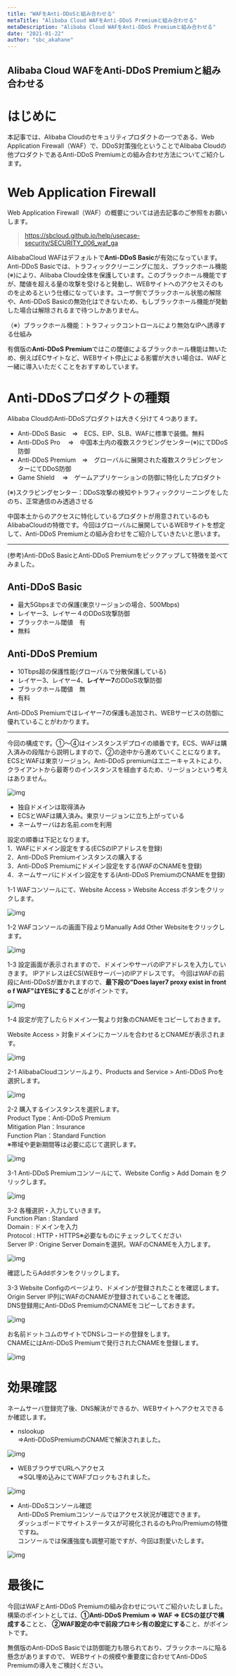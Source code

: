 ```yaml
---
title: "WAFをAnti-DDoSと組み合わせる"
metaTitle: "Alibaba Cloud WAFをAnti-DDoS Premiumと組み合わせる"
metaDescription: "Alibaba Cloud WAFをAnti-DDoS Premiumと組み合わせる"
date: "2021-01-22"
author: "sbc_akahane"
---
```


## Alibaba Cloud WAFをAnti-DDoS Premiumと組み合わせる

# はじめに
本記事では、Alibaba Cloudのセキュリティプロダクトの一つである、Web Application Firewall（WAF）で、DDoS対策強化ということでAlibaba Cloudの他プロダクトであるAnti-DDoS Premiumとの組み合わせ方法についてご紹介します。

# Web Application Firewall
Web Application Firewall（WAF）の概要については過去記事のご参照をお願いします。
> https://sbcloud.github.io/help/usecase-security/SECURITY_006_waf_ga

AlibabaCloud WAFはデフォルトで**Anti-DDoS Basic**が有効になっています。Anti-DDoS Basicでは、トラフィッククリーニングに加え、ブラックホール機能(※)により、Alibaba Cloud全体を保護しています。このブラックホール機能ですが、閾値を超える量の攻撃を受けると発動し、WEBサイトへのアクセスそのものを止めるという仕様になっています。ユーザ側でブラックホール状態の解除や、Anti-DDoS Basicの無効化はできないため、もしブラックホール機能が発動した場合は解除されるまで待つしかありません。     

（※）ブラックホール機能：トラフィックコントロールにより無効なIPへ誘導する仕組み     

有償版の**Anti-DDoS Premium**ではこの閾値によるブラックホール機能は無いため、例えばECサイトなど、WEBサイト停止による影響が大きい場合は、WAFと一緒に導入いただくことをおすすめしています。    


# Anti-DDoSプロダクトの種類

Alibaba CloudのAnti-DDoSプロダクトは大きく分けて４つあります。

* Anti-DDoS Basic　⇒　ECS、EIP、SLB、WAFに標準で装備。無料  
* Anti-DDoS Pro　 ⇒　中国本土内の複数スクラビングセンター(※)にてDDoS防御  
* Anti-DDoS Premium　⇒　グローバルに展開された複数スクラビングセンターにてDDoS防御  
* Game Shield　 ⇒　ゲームアプリケーションの防御に特化したプロダクト  

(※)スクラビングセンター：DDoS攻撃の検知やトラフィッククリーニングをしたのち、正常通信のみ透過させる

中国本土からのアクセスに特化しているプロダクトが用意されているのもAlibabaCloudの特徴です。今回はグローバルに展開しているWEBサイトを想定して、Anti-DDoS Premiumとの組み合わせをご紹介していきたいと思います。

___

(参考)Anti-DDoS BasicとAnti-DDoS Premiumをピックアップして特徴を並べてみました。  

## Anti-DDoS Basic  
* 最大5Gbpsまでの保護(東京リージョンの場合、500Mbps)  
* レイヤー3、レイヤー４のDDoS攻撃防御  
* ブラックホール閾値　有  
* 無料

## Anti-DDoS Premium  
* 10Tbps超の保護性能(グローバルで分散保護している)  
* レイヤー3、レイヤー4、**レイヤー7**のDDoS攻撃防御  
* ブラックホール閾値　無  
* 有料

Anti-DDoS Premiumではレイヤー7の保護も追加され、WEBサービスの防御に優れていることがわかります。

___

今回の構成です。①～④はインスタンスデプロイの順番です。ECS、WAFは購入済みの段階から説明しますので、②の途中から進めていくことになります。ECSとWAFは東京リージョン。Anti-DDoS premiumはエニーキャストにより、クライアントから最寄りのインスタンスを経由するため、リージョンという考えはありません。

![img](https://raw.githubusercontent.com/sbcloud/help/master/content/usecase-security/Security_images_26006613680276300/20210119143043.png "img")      

* 独自ドメインは取得済み  
* ECSとWAFは購入済み。東京リージョンに立ち上がっている  
* ネームサーバはお名前.comを利用  

設定の順番は下記となります。       
1．WAFにドメイン設定をする(ECSのIPアドレスを登録)            
2．Anti-DDoS Premiumインスタンスの購入する      
3．Anti-DDoS Premiumにドメイン設定をする(WAFのCNAMEを登録)        
4．ネームサーバにドメイン設定をする(Anti-DDoS PremiumのCNAMEを登録)           

1-1 WAFコンソールにて、Website Access > Website Access ボタンをクリックします。

![img](https://raw.githubusercontent.com/sbcloud/help/master/content/usecase-security/Security_images_26006613680276300/20210119113541.png "img")      

1-2 WAFコンソールの画面下段よりManually Add Other Websiteをクリックします。

![img](https://raw.githubusercontent.com/sbcloud/help/master/content/usecase-security/Security_images_26006613680276300/20210119113558.png "img")      

1-3 設定画面が表示されますので、ドメインやサーバのIPアドレスを入力していきます。 IPアドレスはECS(WEBサーバー)のIPアドレスです。 今回はWAFの前段にAnti-DDoSが置かれますので、**最下段の"Does layer7 proxy exist in front o f WAF"はYESにすること**がポイントです。

![img](https://raw.githubusercontent.com/sbcloud/help/master/content/usecase-security/Security_images_26006613680276300/20210119113313.png "img")      

1-4 設定が完了したらドメイン一覧より対象のCNAMEをコピーしておきます。

Website Access > 対象ドメインにカーソルを合わせるとCNAMEが表示されます。

![img](https://raw.githubusercontent.com/sbcloud/help/master/content/usecase-security/Security_images_26006613680276300/20210119112703.png "img")      

2-1 AlibabaCloudコンソールより、Products and Service > Anti-DDoS Proを選択します。

![img](https://raw.githubusercontent.com/sbcloud/help/master/content/usecase-security/Security_images_26006613680276300/20210119110920.png "img")      

2-2 購入するインスタンスを選択します。  
Product Type：Anti-DDoS Premium   
Mitigation Plan：Insurance   
Function Plan：Standard Function  
※帯域や更新期間等は必要に応じて選択します。

![img](https://raw.githubusercontent.com/sbcloud/help/master/content/usecase-security/Security_images_26006613680276300/20210119110647.png "img")      

3-1 Anti-DDoS Premiumコンソールにて、Website Config > Add Domain をクリックします。

![img](https://raw.githubusercontent.com/sbcloud/help/master/content/usecase-security/Security_images_26006613680276300/20210119144758.png "img")      

3-2 各種選択・入力していきます。  
Function Plan : Standard  
Domain : ドメインを入力  
Protocol : HTTP・HTTPS※必要なものにチェックしてください  
Server IP : Origine Server Domainを選択。WAFのCNAMEを入力します。

![img](https://raw.githubusercontent.com/sbcloud/help/master/content/usecase-security/Security_images_26006613680276300/20210119145536.png "img")      

確認したらAddボタンをクリックします。

3-3 Website Configのページより、ドメインが登録されたことを確認します。 Origin Server IP列にWAFのCNAMEが登録されていることを確認。  
DNS登録用にAnti-DDoS PremiumのCNAMEをコピーしておきます。  

![img](https://raw.githubusercontent.com/sbcloud/help/master/content/usecase-security/Security_images_26006613680276300/20210119150050.png "img")      

お名前ドットコムのサイトでDNSレコードの登録をします。  
CNAMEにはAnti-DDoS Premiumで発行されたCNAMEを登録します。

![img](https://raw.githubusercontent.com/sbcloud/help/master/content/usecase-security/Security_images_26006613680276300/20210119144549.png "img")      


# 効果確認
ネームサーバ登録完了後、DNS解決ができるか、WEBサイトへアクセスできるか確認します。

* nslookup  
⇒Anti-DDoSPremiumのCNAMEで解決されました。

![img](https://raw.githubusercontent.com/sbcloud/help/master/content/usecase-security/Security_images_26006613680276300/20210119144216.png "img")      

* WEBブラウザでURLへアクセス  
⇒SQL埋め込みにてWAFブロックもされました。

![img](https://raw.githubusercontent.com/sbcloud/help/master/content/usecase-security/Security_images_26006613680276300/20210119155416.png "img")      

* Anti-DDoSコンソール確認  
Anti-DDoS Premiumコンソールではアクセス状況が確認できます。  
ダッシュボードでサイトステータスが可視化されるのもPro/Premiumの特徴ですね。  
コンソールでは保護強度も調整可能ですが、今回は割愛いたします。  

![img](https://raw.githubusercontent.com/sbcloud/help/master/content/usecase-security/Security_images_26006613680276300/20210120192958.png "img")      


# 最後に
今回はWAFとAnti-DDoS Premiumの組み合わせについてご紹介いたしました。 構築のポイントとしては、**①Anti-DDoS Premium ⇒ WAF ⇒ ECSの並びで構成する**ことと、 **②WAF設定の中で前段プロキシ有の設定にする**こと、がポイントです。

無償版のAnti-DDoS Basicでは防御能力も限られており、ブラックホールに陥る懸念がありますので、 WEBサイトの規模や重要度に合わせてAnti-DDoS Premiumの導入をご検討ください。


